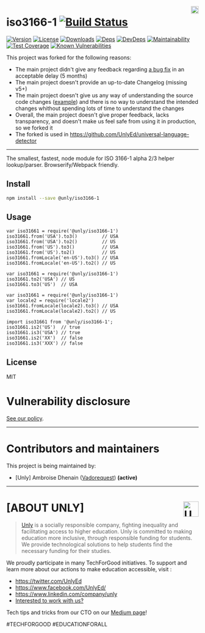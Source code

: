 <a href="https://unly.org"><img src="https://storage.googleapis.com/unly/images/ICON_UNLY.png" align="right" height="20" alt="Unly logo" title="Unly logo" /></a>
# iso3166-1 [![Build Status][travis-image]][travis-url]
[![Version][npm-version-image]][npm-version-url] [![License][npm-license-image]][npm-license-url] [![Downloads][npm-downloads-image]][npm-downloads-url] [![Deps][npm-deps-image]][npm-deps-url] [![DevDeps][npm-devdeps-image]][npm-devdeps-url]
[![Maintainability](https://api.codeclimate.com/v1/badges/09a4296e39b18dc58fe5/maintainability)](https://codeclimate.com/github/UnlyEd/iso3166-1/maintainability)
[![Test Coverage](https://api.codeclimate.com/v1/badges/09a4296e39b18dc58fe5/test_coverage)](https://codeclimate.com/github/UnlyEd/iso3166-1/test_coverage)
[![Known Vulnerabilities](https://snyk.io/test/github/UnlyEd/iso3166-1/badge.svg?targetFile=package.json)](https://snyk.io/test/github/UnlyEd/iso3166-1?targetFile=package.json)

This project was forked for the following reasons:
- The main project didn't give any feedback regarding [a bug fix](https://github.com/moimikey/iso3166-1/pull/75) in an acceptable delay (5 months)
- The main project doesn't provide an up-to-date Changelog (missing v5+)
- The main project doesn't give us any way of understanding the source code changes ([example](https://github.com/moimikey/iso3166-1/commit/e0eccd9f4f7daa5d7048836462aeafe2daf15ef2)) and there is no way to understand the intended changes whithout spending lots of time to understand the changes
- Overall, the main project doesn't give proper feedback, lacks transparency, and doesn't make us feel safe from using it in production, so we forked it
- The forked is used in https://github.com/UnlyEd/universal-language-detector

---

The smallest, fastest, node module for ISO 3166-1 alpha 2/3 helper lookup/parser. Browserify/Webpack friendly.

## Install

```bash
npm install --save @unly/iso3166-1
```

## Usage

```
var iso31661 = require('@unly/iso3166-1')
iso31661.from('USA').to3()         // USA
iso31661.from('USA').to2()         // US
iso31661.from('US').to3()          // USA
iso31661.from('US').to2()          // US
iso31661.fromLocale('en-US').to3() // USA
iso31661.fromLocale('en-US').to2() // US
```

```
var iso31661 = require('@unly/iso3166-1')
iso31661.to2('USA') // US
iso31661.to3('US')  // USA
```

```
var iso31661 = require('@unly/iso3166-1')
var locale2 = require('locale2')
iso31661.fromLocale(locale2).to3() // USA
iso31661.fromLocale(locale2).to2() // US
```

```
import iso31661 from '@unly/iso3166-1';
iso31661.is2('US')  // true
iso31661.is3('USA') // true
iso31661.is2('XX')  // false
iso31661.is3('XXX') // false
```

## License

MIT

# Vulnerability disclosure

[See our policy](https://github.com/UnlyEd/Unly).

---

# Contributors and maintainers

This project is being maintained by:
- [Unly] Ambroise Dhenain ([Vadorequest](https://github.com/vadorequest)) **(active)**

---

# **[ABOUT UNLY]** <a href="https://unly.org"><img src="https://storage.googleapis.com/unly/images/ICON_UNLY.png" height="40" align="right" alt="Unly logo" title="Unly logo" /></a>

> [Unly](https://unly.org) is a socially responsible company, fighting inequality and facilitating access to higher education. 
> Unly is committed to making education more inclusive, through responsible funding for students. 
We provide technological solutions to help students find the necessary funding for their studies. 

We proudly participate in many TechForGood initiatives. To support and learn more about our actions to make education accessible, visit : 
- https://twitter.com/UnlyEd
- https://www.facebook.com/UnlyEd/
- https://www.linkedin.com/company/unly
- [Interested to work with us?](https://jobs.zenploy.io/unly/about)

Tech tips and tricks from our CTO on our [Medium page](https://medium.com/unly-org/tech/home)!

#TECHFORGOOD #EDUCATIONFORALL

[npm-version-url]: https://www.npmjs.com/package/@unly/iso3166-1
[npm-version-image]: https://img.shields.io/npm/v/@unly/iso3166-1.svg
[npm-license-url]: https://github.com/UnlyEd/iso3166-1/iso3166-1/blob/master/LICENSE
[npm-license-image]: https://img.shields.io/npm/l/@unly/iso3166-1.svg
[npm-downloads-url]: https://www.npmjs.com/package/@unly/iso3166-1
[npm-downloads-image]: https://img.shields.io/npm/dm/@unly/iso3166-1.svg
[npm-deps-url]: https://david-dm.org/UnlyEd/iso3166-1
[npm-deps-image]: https://img.shields.io/david/UnlyEd/iso3166-1.svg
[npm-devdeps-url]: https://david-dm.org/UnlyEd/iso3166-1
[npm-devdeps-image]: https://img.shields.io/david/dev/UnlyEd/iso3166-1.svg
[travis-url]: https://travis-ci.com/unlyEd/iso3166-1
[travis-image]: https://travis-ci.com/unlyEd/iso3166-1.svg?branch=master
